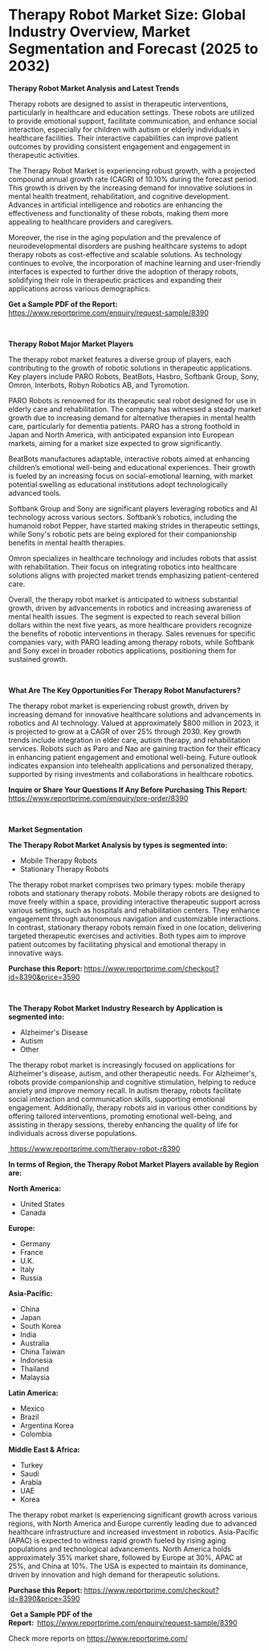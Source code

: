 <p><h1>Therapy Robot Market Size: Global Industry Overview, Market Segmentation and Forecast (2025 to 2032)</h1></p><p><strong>Therapy Robot Market Analysis and Latest Trends</strong></p>
<p><p>Therapy robots are designed to assist in therapeutic interventions, particularly in healthcare and education settings. These robots are utilized to provide emotional support, facilitate communication, and enhance social interaction, especially for children with autism or elderly individuals in healthcare facilities. Their interactive capabilities can improve patient outcomes by providing consistent engagement and engagement in therapeutic activities.</p><p>The Therapy Robot Market is experiencing robust growth, with a projected compound annual growth rate (CAGR) of 10.10% during the forecast period. This growth is driven by the increasing demand for innovative solutions in mental health treatment, rehabilitation, and cognitive development. Advances in artificial intelligence and robotics are enhancing the effectiveness and functionality of these robots, making them more appealing to healthcare providers and caregivers.</p><p>Moreover, the rise in the aging population and the prevalence of neurodevelopmental disorders are pushing healthcare systems to adopt therapy robots as cost-effective and scalable solutions. As technology continues to evolve, the incorporation of machine learning and user-friendly interfaces is expected to further drive the adoption of therapy robots, solidifying their role in therapeutic practices and expanding their applications across various demographics.</p></p>
<p><strong>Get a Sample PDF of the Report:&nbsp;</strong> <a href="https://www.reportprime.com/enquiry/request-sample/8390?utm_campaign=2990&utm_medium=2&utm_source=Github&utm_content=ia&utm_term=19032025&utm_id=therapy-robot">https://www.reportprime.com/enquiry/request-sample/8390</a></p>
<p>&nbsp;</p>
<p><strong>Therapy Robot Major Market Players</strong></p>
<p><p>The therapy robot market features a diverse group of players, each contributing to the growth of robotic solutions in therapeutic applications. Key players include PARO Robots, BeatBots, Hasbro, Softbank Group, Sony, Omron, Interbots, Robyn Robotics AB, and Tyromotion.</p><p>PARO Robots is renowned for its therapeutic seal robot designed for use in elderly care and rehabilitation. The company has witnessed a steady market growth due to increasing demand for alternative therapies in mental health care, particularly for dementia patients. PARO has a strong foothold in Japan and North America, with anticipated expansion into European markets, aiming for a market size expected to grow significantly.</p><p>BeatBots manufactures adaptable, interactive robots aimed at enhancing children’s emotional well-being and educational experiences. Their growth is fueled by an increasing focus on social-emotional learning, with market potential swelling as educational institutions adopt technologically advanced tools.</p><p>Softbank Group and Sony are significant players leveraging robotics and AI technology across various sectors. Softbank’s robotics, including the humanoid robot Pepper, have started making strides in therapeutic settings, while Sony's robotic pets are being explored for their companionship benefits in mental health therapies.</p><p>Omron specializes in healthcare technology and includes robots that assist with rehabilitation. Their focus on integrating robotics into healthcare solutions aligns with projected market trends emphasizing patient-centered care.</p><p>Overall, the therapy robot market is anticipated to witness substantial growth, driven by advancements in robotics and increasing awareness of mental health issues. The segment is expected to reach several billion dollars within the next five years, as more healthcare providers recognize the benefits of robotic interventions in therapy. Sales revenues for specific companies vary, with PARO leading among therapy robots, while Softbank and Sony excel in broader robotics applications, positioning them for sustained growth.</p></p>
<p>&nbsp;</p>
<p><strong>What Are The Key Opportunities For Therapy Robot Manufacturers?</strong></p>
<p><p>The therapy robot market is experiencing robust growth, driven by increasing demand for innovative healthcare solutions and advancements in robotics and AI technology. Valued at approximately $800 million in 2023, it is projected to grow at a CAGR of over 25% through 2030. Key growth trends include integration in elder care, autism therapy, and rehabilitation services. Robots such as Paro and Nao are gaining traction for their efficacy in enhancing patient engagement and emotional well-being. Future outlook indicates expansion into telehealth applications and personalized therapy, supported by rising investments and collaborations in healthcare robotics.</p></p>
<p><strong>Inquire or Share Your Questions If Any Before Purchasing This Report:</strong> <a href="https://www.reportprime.com/enquiry/pre-order/8390?utm_campaign=2990&utm_medium=2&utm_source=Github&utm_content=ia&utm_term=19032025&utm_id=therapy-robot">https://www.reportprime.com/enquiry/pre-order/8390</a></p>
<p>&nbsp;</p>
<p><strong>Market Segmentation</strong></p>
<p><strong>The Therapy Robot Market Analysis by types is segmented into:</strong></p>
<p><ul><li>Mobile Therapy Robots</li><li>Stationary Therapy Robots</li></ul></p>
<p><p>The therapy robot market comprises two primary types: mobile therapy robots and stationary therapy robots. Mobile therapy robots are designed to move freely within a space, providing interactive therapeutic support across various settings, such as hospitals and rehabilitation centers. They enhance engagement through autonomous navigation and customizable interactions. In contrast, stationary therapy robots remain fixed in one location, delivering targeted therapeutic exercises and activities. Both types aim to improve patient outcomes by facilitating physical and emotional therapy in innovative ways.</p></p>
<p><strong>Purchase this Report:&nbsp;</strong><a href="https://www.reportprime.com/checkout?id=8390&price=3590&utm_campaign=2990&utm_medium=2&utm_source=Github&utm_content=ia&utm_term=19032025&utm_id=therapy-robot">https://www.reportprime.com/checkout?id=8390&price=3590</a></p>
<p>&nbsp;</p>
<p><strong>The Therapy Robot Market Industry Research by Application is segmented into:</strong></p>
<p><ul><li>Alzheimer's Disease</li><li>Autism</li><li>Other</li></ul></p>
<p><p>The therapy robot market is increasingly focused on applications for Alzheimer's disease, autism, and other therapeutic needs. For Alzheimer's, robots provide companionship and cognitive stimulation, helping to reduce anxiety and improve memory recall. In autism therapy, robots facilitate social interaction and communication skills, supporting emotional engagement. Additionally, therapy robots aid in various other conditions by offering tailored interventions, promoting emotional well-being, and assisting in therapy sessions, thereby enhancing the quality of life for individuals across diverse populations.</p></p>
<p><a href="https://www.reportprime.com/therapy-robot-r8390?utm_campaign=2990&utm_medium=2&utm_source=Github&utm_content=ia&utm_term=19032025&utm_id=therapy-robot">&nbsp;https://www.reportprime.com/therapy-robot-r8390</a></p>
<p><strong>In terms of Region, the Therapy Robot Market Players available by Region are:</strong></p>
<p>
    <p> <strong> North America: </strong>
        <ul>
            <li>United States</li>
            <li>Canada</li>
        </ul>
        </p> 
    <p> <strong> Europe: </strong>
        <ul>
            <li>Germany</li>
            <li>France</li>
            <li>U.K.</li>
            <li>Italy</li>
            <li>Russia</li>
        </ul>
        </p> 
    <p> <strong> Asia-Pacific: </strong>
        <ul>
            <li>China</li>
            <li>Japan</li>
            <li>South Korea</li>
            <li>India</li>
            <li>Australia</li>
            <li>China Taiwan</li>
            <li>Indonesia</li>
            <li>Thailand</li>
            <li>Malaysia</li>
        </ul>
        </p> 
    <p> <strong> Latin America: </strong>
        <ul>
            <li>Mexico</li>
            <li>Brazil</li>
            <li>Argentina Korea</li>
            <li>Colombia</li>
        </ul>
        </p> 
    <p> <strong> Middle East & Africa: </strong>
        <ul>
            <li>Turkey</li>
            <li>Saudi</li>
            <li>Arabia</li>
            <li>UAE</li>
            <li>Korea</li>
        </ul>
    </p>
    </p>
<p><p>The therapy robot market is experiencing significant growth across various regions, with North America and Europe currently leading due to advanced healthcare infrastructure and increased investment in robotics. Asia-Pacific (APAC) is expected to witness rapid growth fueled by rising aging populations and technological advancements. North America holds approximately 35% market share, followed by Europe at 30%, APAC at 25%, and China at 10%. The USA is expected to maintain its dominance, driven by innovation and high demand for therapeutic solutions.</p></p>
<p><strong>Purchase this Report: </strong><a href="https://www.reportprime.com/checkout?id=8390&price=3590&utm_campaign=2990&utm_medium=2&utm_source=Github&utm_content=ia&utm_term=19032025&utm_id=therapy-robot">https://www.reportprime.com/checkout?id=8390&price=3590</a></p>
<p>&nbsp;<strong>Get a Sample PDF of the Report:&nbsp;&nbsp;</strong><a href="https://www.reportprime.com/enquiry/request-sample/8390?utm_campaign=2990&utm_medium=2&utm_source=Github&utm_content=ia&utm_term=19032025&utm_id=therapy-robot">https://www.reportprime.com/enquiry/request-sample/8390</a></p>
<p><strong></strong></p>
<p>Check more reports on <a href="https://www.reportprime.com/?utm_campaign=2990&utm_medium=2&utm_source=Github&utm_content=ia&utm_term=19032025&utm_id=therapy-robot">https://www.reportprime.com/</a></p>